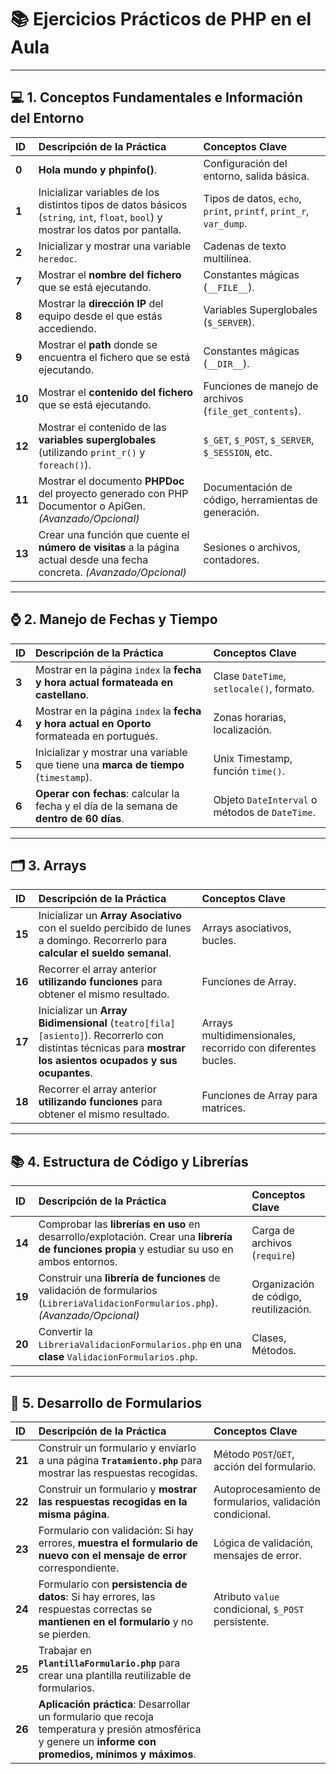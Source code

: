 # 📚 Ejercicios Prácticos de PHP en el Aula

---

## 💻 1. Conceptos Fundamentales e Información del Entorno

| ID | Descripción de la Práctica | Conceptos Clave |
| :--- | :--- | :--- |
| **0** | **Hola mundo y phpinfo()**. | Configuración del entorno, salida básica. |
| **1** | Inicializar variables de los distintos tipos de datos básicos (`string`, `int`, `float`, `bool`) y mostrar los datos por pantalla. | Tipos de datos, `echo`, `print`, `printf`, `print_r`, `var_dump`. |
| **2** | Inicializar y mostrar una variable `heredoc`. | Cadenas de texto multilínea. |
| **7** | Mostrar el **nombre del fichero** que se está ejecutando. | Constantes mágicas (`__FILE__`). |
| **8** | Mostrar la **dirección IP** del equipo desde el que estás accediendo. | Variables Superglobales (`$_SERVER`). |
| **9** | Mostrar el **path** donde se encuentra el fichero que se está ejecutando. | Constantes mágicas (`__DIR__`). |
| **10** | Mostrar el **contenido del fichero** que se está ejecutando. | Funciones de manejo de archivos (`file_get_contents`). |
| **12** | Mostrar el contenido de las **variables superglobales** (utilizando `print_r()` y `foreach()`). | `$_GET`, `$_POST`, `$_SERVER`, `$_SESSION`, etc. |
| **11** | Mostrar el documento **PHPDoc** del proyecto generado con PHP Documentor o ApiGen. _(Avanzado/Opcional)_ | Documentación de código, herramientas de generación. |
| **13** | Crear una función que cuente el **número de visitas** a la página actual desde una fecha concreta. _(Avanzado/Opcional)_ | Sesiones o archivos, contadores. |

---

## ⌚ 2. Manejo de Fechas y Tiempo

| ID | Descripción de la Práctica | Conceptos Clave |
| :--- | :--- | :--- |
| **3** | Mostrar en la página `index` la **fecha y hora actual formateada en castellano**. | Clase `DateTime`, `setlocale()`, formato. |
| **4** | Mostrar en la página `index` la **fecha y hora actual en Oporto** formateada en portugués. | Zonas horarias, localización. |
| **5** | Inicializar y mostrar una variable que tiene una **marca de tiempo** (`timestamp`). | Unix Timestamp, función `time()`. |
| **6** | **Operar con fechas**: calcular la fecha y el día de la semana de **dentro de 60 días**. | Objeto `DateInterval` o métodos de `DateTime`. |

---

## 🗂️ 3. Arrays

| ID | Descripción de la Práctica | Conceptos Clave |
| :--- | :--- | :--- |
| **15** | Inicializar un **Array Asociativo** con el sueldo percibido de lunes a domingo. Recorrerlo para **calcular el sueldo semanal**. | Arrays asociativos, bucles. |
| **16** | Recorrer el array anterior **utilizando funciones** para obtener el mismo resultado. | Funciones de Array. |
| **17** | Inicializar un **Array Bidimensional** (`teatro[fila][asiento]`). Recorrerlo con distintas técnicas para **mostrar los asientos ocupados y sus ocupantes**. | Arrays multidimensionales, recorrido con diferentes bucles. |
| **18** | Recorrer el array anterior **utilizando funciones** para obtener el mismo resultado. | Funciones de Array para matrices. |

---

## 📚 4. Estructura de Código y Librerías

| ID | Descripción de la Práctica | Conceptos Clave |
| :--- | :--- | :--- |
| **14** | Comprobar las **librerías en uso** en desarrollo/explotación. Crear una **librería de funciones propia** y estudiar su uso en ambos entornos. | Carga de archivos (`require`)|
| **19** | Construir una **librería de funciones** de validación de formularios (`LibreriaValidacionFormularios.php`). _(Avanzado/Opcional)_ | Organización de código, reutilización. |
| **20** | Convertir la `LibreriaValidacionFormularios.php` en una **clase** `ValidacionFormularios.php`. | Clases, Métodos. |

---

## 📝 5. Desarrollo de Formularios

| ID | Descripción de la Práctica | Conceptos Clave |
| :--- | :--- | :--- |
| **21** | Construir un formulario y enviarlo a una página **`Tratamiento.php`** para mostrar las respuestas recogidas. | Método `POST`/`GET`, acción del formulario. |
| **22** | Construir un formulario y **mostrar las respuestas recogidas en la misma página**. | Autoprocesamiento de formularios, validación condicional. |
| **23** | Formulario con validación: Si hay errores, **muestra el formulario de nuevo con el mensaje de error** correspondiente. | Lógica de validación, mensajes de error. |
| **24** | Formulario con **persistencia de datos**: Si hay errores, las respuestas correctas se **mantienen en el formulario** y no se pierden. | Atributo `value` condicional, `$_POST` persistente. |
| **25** | Trabajar en **`PlantillaFormulario.php`** para crear una plantilla reutilizable de formularios. |  |
| **26** | **Aplicación práctica**: Desarrollar un formulario que recoja temperatura y presión atmosférica y genere un **informe con promedios, mínimos y máximos**. |  |
